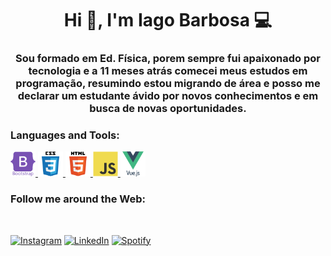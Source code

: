 <h1 align="center">Hi 👋, I'm Iago Barbosa 💻</h1>
<h3 align="center">Sou formado em Ed. Física, porem sempre fui apaixonado por tecnologia e a 11 meses atrás comecei meus estudos em programação, resumindo estou migrando de área e posso me declarar um estudante ávido por novos conhecimentos e em busca de novas oportunidades.</h3>


<p align="left">
</p>

<h3 align="left">Languages and Tools:</h3>
<p align="left"> <a href="https://getbootstrap.com" target="_blank" rel="noreferrer"> <img src="https://raw.githubusercontent.com/devicons/devicon/master/icons/bootstrap/bootstrap-plain-wordmark.svg" alt="bootstrap" width="40" height="40"/> </a> <a href="https://www.w3schools.com/css/" target="_blank" rel="noreferrer"> <img src="https://raw.githubusercontent.com/devicons/devicon/master/icons/css3/css3-original-wordmark.svg" alt="css3" width="40" height="40"/> </a> <a href="https://www.w3.org/html/" target="_blank" rel="noreferrer"> <img src="https://raw.githubusercontent.com/devicons/devicon/master/icons/html5/html5-original-wordmark.svg" alt="html5" width="40" height="40"/> </a> <a href="https://developer.mozilla.org/en-US/docs/Web/JavaScript" target="_blank" rel="noreferrer"> <img src="https://raw.githubusercontent.com/devicons/devicon/master/icons/javascript/javascript-original.svg" alt="javascript" width="40" height="40"/> </a> <a href="https://vuejs.org/" target="_blank" rel="noreferrer"> <img src="https://raw.githubusercontent.com/devicons/devicon/master/icons/vuejs/vuejs-original-wordmark.svg" alt="vuejs" width="40" height="40"/> </a> </p>

<h3>Follow me around the Web:</h3><br/>

<a href="https://www.instagram.com/iagobarbosa_personal/" rel="nofollow"><img src="https://camo.githubusercontent.com/aeae2a3161b41bfd70e4a3f2ef4fb492467705c98f31603d680fcf430a12e3a6/68747470733a2f2f696d672e736869656c64732e696f2f62616467652f2d496e7374616772616d2d4534343035463f7374796c653d666c6174266c6f676f436f6c6f723d666666266c6f676f3d496e7374616772616d" alt="Instagram" data-canonical-src="https://img.shields.io/badge/-Instagram-E4405F?style=flat&amp;logoColor=fff&amp;logo=Instagram" style="max-width: 100%;"></a>
<a href="https://www.linkedin.com/in/iago-barbosa-7a7a75237/" rel="nofollow"><img src="https://camo.githubusercontent.com/0d1aae708c85968cb10fda898d89d8ec2412e46fa3be8254bbd8f7ccf2bfcd2c/68747470733a2f2f696d672e736869656c64732e696f2f62616467652f2d4c696e6b6564496e2d3041363643323f7374796c653d666c6174266c6f676f436f6c6f723d666666266c6f676f3d4c696e6b6564496e" alt="LinkedIn" data-canonical-src="https://img.shields.io/badge/-LinkedIn-0A66C2?style=flat&amp;logoColor=fff&amp;logo=LinkedIn" style="max-width: 100%;"></a>
<a href="https://open.spotify.com/user/12182980999" rel="nofollow"><img src="https://camo.githubusercontent.com/392da3cd454e1690d467efff2637e7d25bab581831093d176aa040fd72079344/68747470733a2f2f696d672e736869656c64732e696f2f62616467652f2d53706f746966792d3145443736303f7374796c653d666c6174266c6f676f436f6c6f723d666666266c6f676f3d53706f74696679" alt="Spotify" data-canonical-src="https://img.shields.io/badge/-Spotify-1ED760?style=flat&amp;logoColor=fff&amp;logo=Spotify" style="max-width: 100%;"></a>

